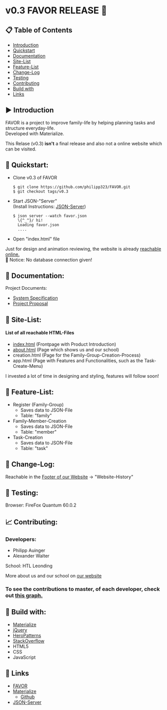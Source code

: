# v0.3 FAVOR RELEASE :pushpin:

## :clipboard: Table of Contents
- [Introduction](#arrow_forward-introduction)
- [Quickstart](#rocket-quickstart)
- [Documentation](#page_facing_up-documentation)
- [Site-List](#mag_right-site-list)
- [Feature-List](#memo-feature-list)
- [Change-Log](#floppy_disk-change-log)
- [Testing](#microscope-testing)
- [Contributing](#chart_with_upwards_trend-contributing)
- [Build with](#wrench-build-with)
- [Links](#link-links)

## :arrow_forward: Introduction

 FAVOR is a project to improve family-life by helping planning tasks and structure everyday-life.  
 Developed with Materialize.
 
 This Relase (v0.3) **isn't** a final release and also not a online website which can be visited. 

## :rocket: Quickstart: 

- Clone v0.3 of FAVOR
  ```
  $ git clone https://github.com/philipp323/FAVOR.git
  $ git checkout tags/v0.3
  ```
  
- Start JSON-"Server"  
  (Install Instructions: [JSON-Server](https://github.com/typicode/json-server/blob/master/README.md))
  ```
  $ json server --watch favor.json
    \{^_^}/ hi!
    Loading favor.json
    ....
  ```
  
- Open "index.html" file

Just for design and animation reviewing, the website is already [reachable online.](http://favortest.somee.com/index.html)  
:construction: Notice: No database connection given!

##  :page_facing_up: Documentation:

Project Documents:
- [System Specification](Documents/SystemSpecificationFavor.pdf)
- [Project Proposal](Documents/ProjectProposalFavor.pdf)

## :mag_right: Site-List:

#### List of all reachable HTML-Files
  - [index.html](http://favortest.somee.com/index.html) (Frontpage with Product Introduction)
  - [about.html](http://favortest.somee.com/about.html) (Page which shows us and our school)
  - creation.html (Page for the Family-Group-Creation-Process)
  - app.html (Page with Features and Functionalities, such as the Task-Create-Menu)
  
  I invested a lot of time in designing and styling, features will follow soon!

## :memo: Feature-List:

- Register (Family-Group)
  - Saves data to JSON-File
  - Table: "family"
- Family-Member-Creation
  - Saves data to JSON-File
  - Table: "member"
- Task-Creation
  - Saves data to JSON-File
  - Table: "task"

## :floppy_disk: Change-Log:

Reachable in the [Footer of our Website](http://favortest.somee.com/#footer) -> "Website-History"

## :microscope: Testing:
Browser: FireFox Quantum 60.0.2


## :chart_with_upwards_trend: Contributing:

### Developers:
- Philipp Auinger
- Alexander Walter

School: HTL Leonding

More about us and our school on [our website](http://favortest.somee.com/about.html)

### To see the contributions to master, of each developer, check out [this graph.](https://github.com/PhilippAuinger/FAVOR/graphs/contributors)

## :wrench: Build with:

- [Materialize](https://materializecss.com)
- [jQuery](https://jquery.com)
- [HeroPatterns](http://www.heropatterns.com)
- [StackOverflow](https://stackoverflow.com)
- HTML5
- CSS
- JavaScript

## :link: Links
- [FAVOR](http://favortest.somee.com/index.html)
- [Materialize](https://materializecss.com)
  - [Github](https://github.com/Dogfalo/materialize)
- [JSON-Server](https://github.com/typicode/json-server)
